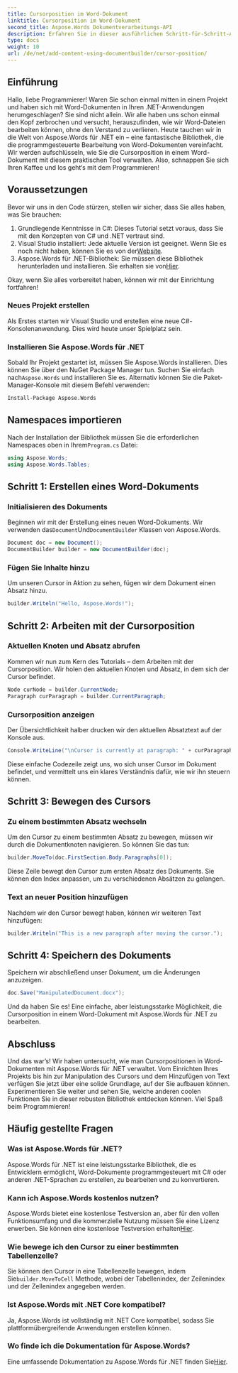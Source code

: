 ```yaml
---
title: Cursorposition im Word-Dokument
linktitle: Cursorposition im Word-Dokument
second_title: Aspose.Words Dokumentverarbeitungs-API
description: Erfahren Sie in dieser ausführlichen Schritt-für-Schritt-Anleitung, wie Sie Cursorpositionen in Word-Dokumenten mit Aspose.Words für .NET verwalten. Perfekt für .NET-Entwickler.
type: docs
weight: 10
url: /de/net/add-content-using-documentbuilder/cursor-position/
---
```

## Einführung

Hallo, liebe Programmierer! Waren Sie schon einmal mitten in einem Projekt und haben sich mit Word-Dokumenten in Ihren .NET-Anwendungen herumgeschlagen? Sie sind nicht allein. Wir alle haben uns schon einmal den Kopf zerbrochen und versucht, herauszufinden, wie wir Word-Dateien bearbeiten können, ohne den Verstand zu verlieren. Heute tauchen wir in die Welt von Aspose.Words für .NET ein – eine fantastische Bibliothek, die die programmgesteuerte Bearbeitung von Word-Dokumenten vereinfacht. Wir werden aufschlüsseln, wie Sie die Cursorposition in einem Word-Dokument mit diesem praktischen Tool verwalten. Also, schnappen Sie sich Ihren Kaffee und los geht‘s mit dem Programmieren!

## Voraussetzungen

Bevor wir uns in den Code stürzen, stellen wir sicher, dass Sie alles haben, was Sie brauchen:

1. Grundlegende Kenntnisse in C#: Dieses Tutorial setzt voraus, dass Sie mit den Konzepten von C# und .NET vertraut sind.
2.  Visual Studio installiert: Jede aktuelle Version ist geeignet. Wenn Sie es noch nicht haben, können Sie es von der[Website](https://visualstudio.microsoft.com/).
3.  Aspose.Words für .NET-Bibliothek: Sie müssen diese Bibliothek herunterladen und installieren. Sie erhalten sie von[Hier](https://releases.aspose.com/words/net/).

Okay, wenn Sie alles vorbereitet haben, können wir mit der Einrichtung fortfahren!

### Neues Projekt erstellen

Als Erstes starten wir Visual Studio und erstellen eine neue C#-Konsolenanwendung. Dies wird heute unser Spielplatz sein.

### Installieren Sie Aspose.Words für .NET

 Sobald Ihr Projekt gestartet ist, müssen Sie Aspose.Words installieren. Dies können Sie über den NuGet Package Manager tun. Suchen Sie einfach nach`Aspose.Words` und installieren Sie es. Alternativ können Sie die Paket-Manager-Konsole mit diesem Befehl verwenden:

```bash
Install-Package Aspose.Words
```

## Namespaces importieren

 Nach der Installation der Bibliothek müssen Sie die erforderlichen Namespaces oben in Ihrem`Program.cs` Datei:

```csharp
using Aspose.Words;
using Aspose.Words.Tables;
```

## Schritt 1: Erstellen eines Word-Dokuments

### Initialisieren des Dokuments

 Beginnen wir mit der Erstellung eines neuen Word-Dokuments. Wir verwenden das`Document`Und`DocumentBuilder` Klassen von Aspose.Words.

```csharp
Document doc = new Document();
DocumentBuilder builder = new DocumentBuilder(doc);
```

### Fügen Sie Inhalte hinzu

Um unseren Cursor in Aktion zu sehen, fügen wir dem Dokument einen Absatz hinzu.

```csharp
builder.Writeln("Hello, Aspose.Words!");
```

## Schritt 2: Arbeiten mit der Cursorposition

### Aktuellen Knoten und Absatz abrufen

Kommen wir nun zum Kern des Tutorials – dem Arbeiten mit der Cursorposition. Wir holen den aktuellen Knoten und Absatz, in dem sich der Cursor befindet.

```csharp
Node curNode = builder.CurrentNode;
Paragraph curParagraph = builder.CurrentParagraph;
```

### Cursorposition anzeigen

Der Übersichtlichkeit halber drucken wir den aktuellen Absatztext auf der Konsole aus.

```csharp
Console.WriteLine("\nCursor is currently at paragraph: " + curParagraph.GetText());
```

Diese einfache Codezeile zeigt uns, wo sich unser Cursor im Dokument befindet, und vermittelt uns ein klares Verständnis dafür, wie wir ihn steuern können.

## Schritt 3: Bewegen des Cursors

### Zu einem bestimmten Absatz wechseln

Um den Cursor zu einem bestimmten Absatz zu bewegen, müssen wir durch die Dokumentknoten navigieren. So können Sie das tun:

```csharp
builder.MoveTo(doc.FirstSection.Body.Paragraphs[0]);
```

Diese Zeile bewegt den Cursor zum ersten Absatz des Dokuments. Sie können den Index anpassen, um zu verschiedenen Absätzen zu gelangen.

### Text an neuer Position hinzufügen

Nachdem wir den Cursor bewegt haben, können wir weiteren Text hinzufügen:

```csharp
builder.Writeln("This is a new paragraph after moving the cursor.");
```

## Schritt 4: Speichern des Dokuments

Speichern wir abschließend unser Dokument, um die Änderungen anzuzeigen.

```csharp
doc.Save("ManipulatedDocument.docx");
```

Und da haben Sie es! Eine einfache, aber leistungsstarke Möglichkeit, die Cursorposition in einem Word-Dokument mit Aspose.Words für .NET zu bearbeiten.

## Abschluss

Und das war’s! Wir haben untersucht, wie man Cursorpositionen in Word-Dokumenten mit Aspose.Words für .NET verwaltet. Vom Einrichten Ihres Projekts bis hin zur Manipulation des Cursors und dem Hinzufügen von Text verfügen Sie jetzt über eine solide Grundlage, auf der Sie aufbauen können. Experimentieren Sie weiter und sehen Sie, welche anderen coolen Funktionen Sie in dieser robusten Bibliothek entdecken können. Viel Spaß beim Programmieren!

## Häufig gestellte Fragen

### Was ist Aspose.Words für .NET?

Aspose.Words für .NET ist eine leistungsstarke Bibliothek, die es Entwicklern ermöglicht, Word-Dokumente programmgesteuert mit C# oder anderen .NET-Sprachen zu erstellen, zu bearbeiten und zu konvertieren.

### Kann ich Aspose.Words kostenlos nutzen?

 Aspose.Words bietet eine kostenlose Testversion an, aber für den vollen Funktionsumfang und die kommerzielle Nutzung müssen Sie eine Lizenz erwerben. Sie können eine kostenlose Testversion erhalten[Hier](https://releases.aspose.com/).

### Wie bewege ich den Cursor zu einer bestimmten Tabellenzelle?

 Sie können den Cursor in eine Tabellenzelle bewegen, indem Sie`builder.MoveToCell` Methode, wobei der Tabellenindex, der Zeilenindex und der Zellenindex angegeben werden.

### Ist Aspose.Words mit .NET Core kompatibel?

Ja, Aspose.Words ist vollständig mit .NET Core kompatibel, sodass Sie plattformübergreifende Anwendungen erstellen können.

### Wo finde ich die Dokumentation für Aspose.Words?

 Eine umfassende Dokumentation zu Aspose.Words für .NET finden Sie[Hier](https://reference.aspose.com/words/net/).
